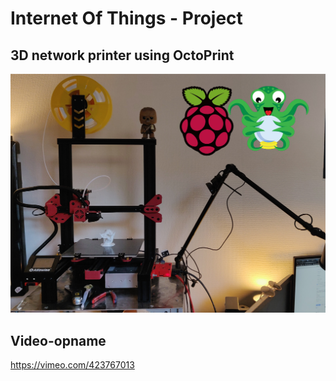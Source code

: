 # Internet Of Things - Project

## 3D network printer using OctoPrint

<img src="app\img\3d-printerv2.png" alt="3D-printersetup"/>

## Video-opname
https://vimeo.com/423767013


